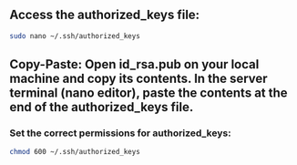 ## Access the authorized_keys file:

```bash
sudo nano ~/.ssh/authorized_keys
```

## Copy-Paste: Open id_rsa.pub on your local machine and copy its contents. In the server terminal (nano editor), paste the contents at the end of the authorized_keys file.

### Set the correct permissions for authorized_keys:

```bash
chmod 600 ~/.ssh/authorized_keys
```
